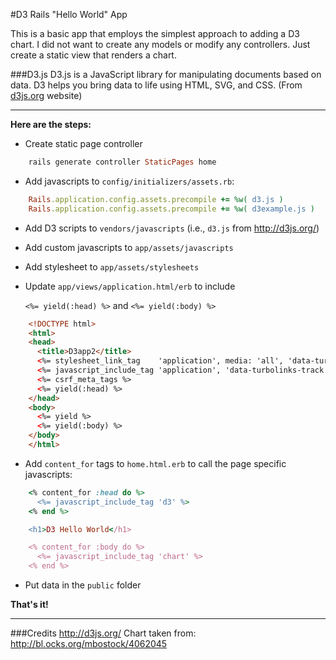 #D3 Rails "Hello World" App

This is a basic app that employs the simplest approach to adding a D3 chart. I did not want to create any models or modify any controllers. Just create a static view that renders a chart.

###D3.js
D3.js is a JavaScript library for manipulating documents based on data. D3 helps you bring data to life using HTML, SVG, and CSS. (From [d3js.org](http://d3js.org/) website)

---
**Here are the steps:**

* Create static page controller
```ruby
    rails generate controller StaticPages home
```

* Add javascripts to `config/initializers/assets.rb`:
```ruby
    Rails.application.config.assets.precompile += %w( d3.js )
    Rails.application.config.assets.precompile += %w( d3example.js )
```

* Add D3 scripts to `vendors/javascripts` (i.e., `d3.js` from http://d3js.org/)

* Add custom javascripts to `app/assets/javascripts`

* Add stylesheet to `app/assets/stylesheets`

* Update `app/views/application.html/erb` to include

    `<%= yield(:head) %>` and `<%= yield(:body) %>`

```html
    <!DOCTYPE html>
    <html>
    <head>
      <title>D3app2</title>
      <%= stylesheet_link_tag    'application', media: 'all', 'data-turbolinks-track' => true %>
      <%= javascript_include_tag 'application', 'data-turbolinks-track' => true %>
      <%= csrf_meta_tags %>
      <%= yield(:head) %>
    </head>
    <body>
      <%= yield %>
      <%= yield(:body) %>
    </body>
    </html>
```

* Add `content_for` tags to `home.html.erb` to call the page specific javascripts:

```ruby
    <% content_for :head do %>
      <%= javascript_include_tag 'd3' %>
    <% end %>

    <h1>D3 Hello World</h1>

    <% content_for :body do %>
      <%= javascript_include_tag 'chart' %>
    <% end %>
```

* Put data in the `public` folder

**That's it!**

---
###Credits
http://d3js.org/
Chart taken from: http://bl.ocks.org/mbostock/4062045
